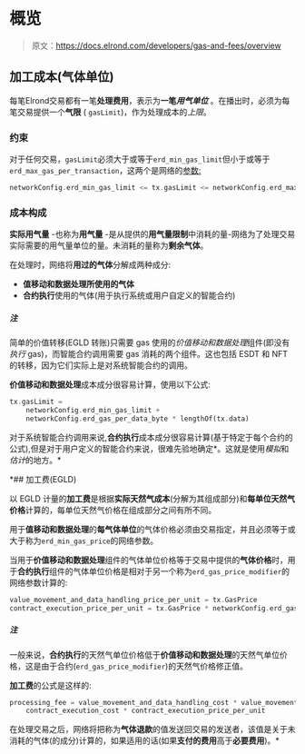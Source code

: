 # 概览

> 原文：<https://docs.elrond.com/developers/gas-and-fees/overview>

 ## 加工成本(气体单位)

每笔Elrond交易都有一笔**处理费用**，表示为**一笔*用气单位*** 。在播出时，必须为每笔交易提供一个**气限** ( `gasLimit`)，作为处理成本的*上限*。

### 约束

对于任何交易，`gasLimit`必须大于或等于`erd_min_gas_limit`但小于或等于`erd_max_gas_per_transaction`，这两个是网络的[参数:](/sdk-and-tools/rest-api/network#get-network-configuration)

```rust
networkConfig.erd_min_gas_limit <= tx.gasLimit <= networkConfig.erd_max_gas_per_transaction 
```

### 成本构成

**实际用气量** -也称为**用气量** -是从提供的**用气量限制**中消耗的量-网络为了处理交易实际需要的用气量单位的量。未消耗的量称为**剩余气体**。

在处理时，网络将**用过的气体**分解成两种成分:

*   **值移动和数据处理所使用的气体**
*   **合约执行**使用的气体(用于执行系统或用户自定义的智能合约)

##### 注

简单的价值转移(EGLD 转账)只需要 gas 使用的*价值移动和数据处理*组件(即没有*执行* gas)，而智能合约调用需要 gas 消耗的两个组件。这也包括 ESDT 和 NFT 的转移，因为它们实际上是对系统智能合约的调用。

**价值移动和数据处理**成本成分很容易计算，使用以下公式:

```rust
tx.gasLimit = 
    networkConfig.erd_min_gas_limit + 
    networkConfig.erd_gas_per_data_byte * lengthOf(tx.data) 
```

对于系统智能合约调用来说,**合约执行**成本成分很容易计算(基于特定于每个合约的公式),但是对于用户定义的智能合约来说，很难先验地确定*。这就是使用*模拟*和*估计*的地方。*

 *## 加工费(EGLD)

以 EGLD 计量的**加工费**是根据**实际天然气成本**(分解为其组成部分)和**每单位天然气价格**计算的，每单位天然气价格在组成部分之间有所不同。

用于**值移动和数据处理**的**每气体单位**的气体价格必须由交易指定，并且必须等于或大于称为`erd_min_gas_price`的网络参数。

当用于**价值移动和数据处理**组件的气体单位价格等于交易中提供的**气体价格**时，用于**合约执行**组件的气体单位价格是相对于另一个称为`erd_gas_price_modifier`的网络参数计算的:

```rust
value_movement_and_data_handling_price_per_unit = tx.GasPrice
contract_execution_price_per_unit = tx.GasPrice * networkConfig.erd_gas_price_modifier 
```

##### 注

一般来说，**合约执行**的天然气单位价格低于**价值移动和数据处理**的天然气单位价格，这是由于合约(`erd_gas_price_modifier`)的天然气价格修正值。

**加工费**的公式是这样的:

```rust
processing_fee = value_movement_and_data_handling_cost * value_movement_and_data_handling_price_per_unit + 
    contract_execution_cost * contract_execution_price_per_unit 
```

在处理交易之后，网络将把称为**气体退款**的值发送回交易的发送者，该值是关于未消耗的气体(的成分)计算的，如果适用的话(如果**支付的费用**高于**必要费用**)。*